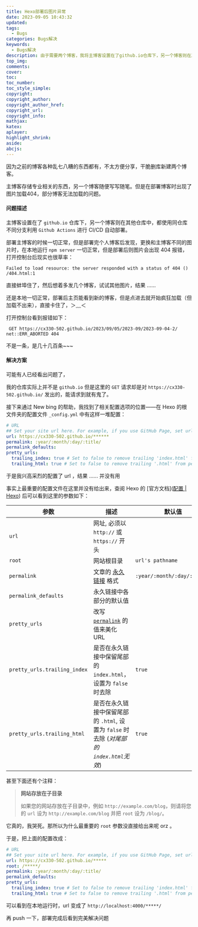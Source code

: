 ```yaml
---
title: Hexo部署后图片异常
date: 2023-09-05 10:43:32
updated:
tags:
  - Bugs
categories: Bugs解决
keywords:
  - Bugs解决
description: 由于需要两个博客，我将主博客设置在了github.io仓库下，另一个博客则在其他仓库中，但是在部署过程中出现了图片加载404，部分博客无法加载的问题。
top_img:
comments:
cover:
toc:
toc_number:
toc_style_simple:
copyright:
copyright_author:
copyright_author_href:
copyright_url:
copyright_info:
mathjax:
katex:
aplayer:
highlight_shrink:
aside:
abcjs:
---
```



因为之前的博客各种乱七八糟的东西都有，不太方便分享，干脆删库新建两个博客。

主博客存储专业相关的东西，另一个博客随便写写随笔。但是在部署博客时出现了图片加载404，部分博客无法加载的问题。

#### 问题描述

主博客设置在了 `github.io` 仓库下，另一个博客则在其他仓库中，都使用同仓库不同分支利用 `Github Actions` 进行 CI/CD 自动部署。

部署主博客的时候一切正常，但是部署完个人博客后发现，更换和主博客不同的图片时，在本地运行 `npm server` 一切正常，但是部署后则图片会出现 404 报错，打开控制台后现实也很草率：

```
Failed to load resource: the server responded with a status of 404 ()                 /404.html:1 
```

直接蚌埠住了，然后想着多发几个博客，试试其他图片，结果 ......

还是本地一切正常，部署后主页能看到新的博客，但是点进去就开始疯狂加载（但加载不出来），直接卡住了，＞﹏＜

打开控制台看到报错如下：

```
 GET https://cx330-502.github.io/2023/09/05/2023-09/2023-09-04-2/ net::ERR_ABORTED 404 
```

不是一条，是几十几百条~~~

#### 解决方案

可能有人已经看出问题了，

我的仓库实际上并不是 `github.io` 但是这里的 `GET` 请求却是对 `https://cx330-502.github.io/` 发出的，能请求到就有鬼了。

接下来通过 New bing 的帮助，我找到了相关配置选项的位置——在 Hexo 的根文件夹的配置文件 `_config.yml` 中有这样一堆配置：

```yml
# URL
## Set your site url here. For example, if you use GitHub Page, set url as 'https://username.github.io/project'
url: https://cx330-502.github.io/******
permalink: :year/:month/:day/:title/
permalink_defaults:
pretty_urls:
  trailing_index: true # Set to false to remove trailing 'index.html' from permalinks
  trailing_html: true # Set to false to remove trailing '.html' from permalinks
```

于是我兴高采烈的配置了 url ，结果 ...... 并没有用

事实上最重要的配置文件在这里并没有给出来，查阅 Hexo 的 [官方文档]([配置 | Hexo](https://hexo.io/zh-cn/docs/configuration.html#网址)) 后可以看到这里的参数如下：

| 参数                         | 描述                                                         | 默认值                      |
| ---------------------------- | ------------------------------------------------------------ | --------------------------- |
| `url`                        | 网址, 必须以 `http://` 或 `https://` 开头                    |                             |
| `root`                       | 网站根目录                                                   | `url's pathname`            |
| `permalink`                  | 文章的 [永久链接](https://hexo.io/zh-cn/docs/permalinks) 格式 | `:year/:month/:day/:title/` |
| `permalink_defaults`         | 永久链接中各部分的默认值                                     |                             |
| `pretty_urls`                | 改写 [`permalink`](https://hexo.io/zh-cn/docs/variables) 的值来美化 URL |                             |
| `pretty_urls.trailing_index` | 是否在永久链接中保留尾部的 `index.html`，设置为 `false` 时去除 | `true`                      |
| `pretty_urls.trailing_html`  | 是否在永久链接中保留尾部的 `.html`, 设置为 `false` 时去除 (*对尾部的 `index.html`无效*) | `true`                      |

甚至下面还有个注释：

>**网站存放在子目录**
>
>如果您的网站存放在子目录中，例如 `http://example.com/blog`，则请将您的 `url` 设为 `http://example.com/blog` 并把 `root` 设为 `/blog/`。

它真的，我哭死。那所以为什么最重要的 `root` 参数没直接给出来呢 orz 。

于是，把上面的配置改成：

```yml
# URL
## Set your site url here. For example, if you use GitHub Page, set url as 'https://username.github.io/project'
url: https://cx330-502.github.io/*****
root: /*****/
permalink: :year/:month/:day/:title/
permalink_defaults:
pretty_urls:
  trailing_index: true # Set to false to remove trailing 'index.html' from permalinks
  trailing_html: true # Set to false to remove trailing '.html' from permalinks
```

可以看到在本地运行时，url 变成了 `http://localhost:4000/*****/ `

再 push 一下，部署完成后看到完美解决问题